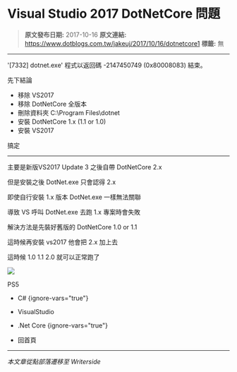 # Visual Studio 2017 DotNetCore 問題

> **原文發布日期:** 2017-10-16
> **原文連結:** https://www.dotblogs.com.tw/jakeuj/2017/10/16/dotnetcore1
> **標籤:** 無

---

'[7332] dotnet.exe' 程式以返回碼 -2147450749 (0x80008083) 結束。

先下結論

* 移除 VS2017
* 移除 DotNetCore 全版本
* 刪除資料夾 C:\Program Files\dotnet
* 安裝 DotNetCore 1.x (1.1 or 1.0)
* 安裝 VS2017

搞定

---

主要是新版VS2017 Update 3 之後自帶 DotNetCore 2.x

但是安裝之後 DotNet.exe 只會認得 2.x

即使自行安裝 1.x 版本 DotNet.exe 一樣無法關聯

導致 VS 呼叫 DotNet.exe 去跑 1.x 專案時會失敗

解決方法是先裝好舊版的 DotNetCore 1.0 or 1.1

這時候再安裝 vs2017 他會把 2.x 加上去

這時候 1.0 1.1 2.0 就可以正常跑了

![](https://card.psnprofiles.com/1/jakeuj.png)

PS5

* C#
{ignore-vars="true"}
* VisualStudio
* .Net Core
{ignore-vars="true"}

* 回首頁

---

*本文章從點部落遷移至 Writerside*
